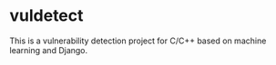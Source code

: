 # vuldetect
This is a vulnerability detection project for C/C++ based on machine learning and Django.
